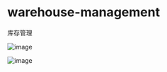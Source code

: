 # warehouse-management
库存管理

![image](https://github.com/NiceMidnight/warehouse-management/assets/104011618/262c7dff-dac4-4d0d-8579-49be3bdccdd9)

![image](https://github.com/NiceMidnight/warehouse-management/assets/104011618/10ac4f4e-fe4f-4258-bd55-2fb5777973cb)
